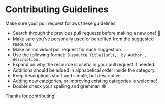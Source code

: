 
# Contributing Guidelines

Make sure your pull request follows these guidelines:

- Search through the previous pull requests before making a new one! 🙏
- Make sure you've personally used or benefited from the suggested resource.
- Make an individual pull request for each suggestion.
- Use the following format: `[Resource Title](url), _by Author_, description.`
- Expand on why the resource is useful in your pull request if needed.
- Additions should be added in alphabetical order inside the category.
- Keep descriptions short and simple, but descriptive. 
- Adding new categories, or improving existing categories is welcome!
- Double check your spelling and grammar! 😁

Thanks for contributing!

